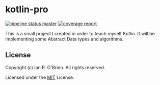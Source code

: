 # kotlin-pro

[![pipeline status master](https://gitlab.com/ianrobrien/kotlin-pro/badges/master/pipeline.svg)](https://gitlab.com/ianrobrien/kotlin-pro/commits/master)
[![coverage report](https://gitlab.com/ianrobrien/kotlin-pro/badges/master/coverage.svg)](https://gitlab.com/ianrobrien/kotlin-pro/commits/master)

This is a small project I created in order to teach myself Kotlin. It will be implementing some Abstract Data types and algorithms.

## License

Copyright (c) Ian R. O'Brien. All rights reserved.

Licensed under the [MIT](LICENSE.txt) License.
